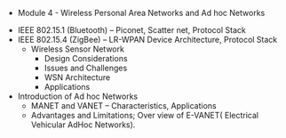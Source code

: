 * Module 4 - Wireless Personal Area Networks and Ad hoc Networks
- IEEE 802.15.1 (Bluetooth) – Piconet, Scatter net, Protocol Stack
- IEEE 802.15.4 (ZigBee) – LR-WPAN Device Architecture, Protocol Stack
  - Wireless Sensor Network 
    - Design Considerations
    - Issues and Challenges
    - WSN Architecture
    - Applications
- Introduction of Ad hoc Networks 
    - MANET and VANET – Characteristics, Applications
    - Advantages and Limitations; Over view of E-VANET( Electrical Vehicular AdHoc Networks).

